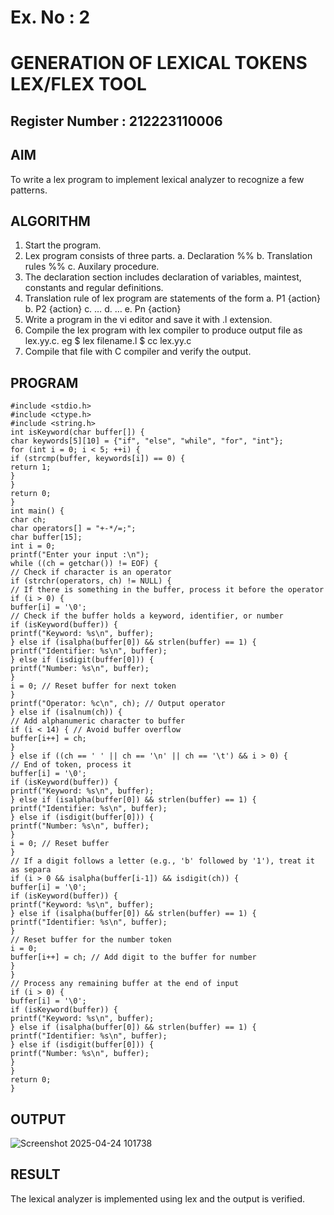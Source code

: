 # Ex. No : 2	
# GENERATION OF LEXICAL TOKENS LEX/FLEX TOOL
## Register Number : 212223110006

## AIM   
To write a lex program to implement lexical analyzer to recognize a few patterns.

## ALGORITHM
1.	Start the program.
2.	Lex program consists of three parts.
    a.	Declaration %%
    b.	Translation rules %%
    c.	Auxilary procedure.
3.	The declaration section includes declaration of variables, maintest, constants and regular definitions.
4.	Translation rule of lex program are statements of the form
    a.	P1 {action}
    b.	P2 {action}
    c.	…
    d.	…
    e.	Pn {action}
5.	Write a program in the vi editor and save it with .l extension.
6.	Compile the lex program with lex compiler to produce output file as lex.yy.c. eg $ lex filename.l $ cc lex.yy.c
7.	Compile that file with C compiler and verify the output.

## PROGRAM
```
#include <stdio.h>
#include <ctype.h>
#include <string.h>
int isKeyword(char buffer[]) {
char keywords[5][10] = {"if", "else", "while", "for", "int"};
for (int i = 0; i < 5; ++i) {
if (strcmp(buffer, keywords[i]) == 0) {
return 1;
}
}
return 0;
}
int main() {
char ch;
char operators[] = "+-*/=;";
char buffer[15];
int i = 0;
printf("Enter your input :\n");
while ((ch = getchar()) != EOF) {
// Check if character is an operator
if (strchr(operators, ch) != NULL) {
// If there is something in the buffer, process it before the operator
if (i > 0) {
buffer[i] = '\0';
// Check if the buffer holds a keyword, identifier, or number
if (isKeyword(buffer)) {
printf("Keyword: %s\n", buffer);
} else if (isalpha(buffer[0]) && strlen(buffer) == 1) {
printf("Identifier: %s\n", buffer);
} else if (isdigit(buffer[0])) {
printf("Number: %s\n", buffer);
}
i = 0; // Reset buffer for next token
}
printf("Operator: %c\n", ch); // Output operator
} else if (isalnum(ch)) {
// Add alphanumeric character to buffer
if (i < 14) { // Avoid buffer overflow
buffer[i++] = ch;
}
} else if ((ch == ' ' || ch == '\n' || ch == '\t') && i > 0) {
// End of token, process it
buffer[i] = '\0';
if (isKeyword(buffer)) {
printf("Keyword: %s\n", buffer);
} else if (isalpha(buffer[0]) && strlen(buffer) == 1) {
printf("Identifier: %s\n", buffer);
} else if (isdigit(buffer[0])) {
printf("Number: %s\n", buffer);
}
i = 0; // Reset buffer
}
// If a digit follows a letter (e.g., 'b' followed by '1'), treat it as separa
if (i > 0 && isalpha(buffer[i-1]) && isdigit(ch)) {
buffer[i] = '\0';
if (isKeyword(buffer)) {
printf("Keyword: %s\n", buffer);
} else if (isalpha(buffer[0]) && strlen(buffer) == 1) {
printf("Identifier: %s\n", buffer);
}
// Reset buffer for the number token
i = 0;
buffer[i++] = ch; // Add digit to the buffer for number
}
}
// Process any remaining buffer at the end of input
if (i > 0) {
buffer[i] = '\0';
if (isKeyword(buffer)) {
printf("Keyword: %s\n", buffer);
} else if (isalpha(buffer[0]) && strlen(buffer) == 1) {
printf("Identifier: %s\n", buffer);
} else if (isdigit(buffer[0])) {
printf("Number: %s\n", buffer);
}
}
return 0;
}
```
## OUTPUT 

![Screenshot 2025-04-24 101738](https://github.com/user-attachments/assets/ebb23ed7-6704-484f-a35b-519b2faa4ce9)


## RESULT
The lexical analyzer is implemented using lex and the output is verified.
